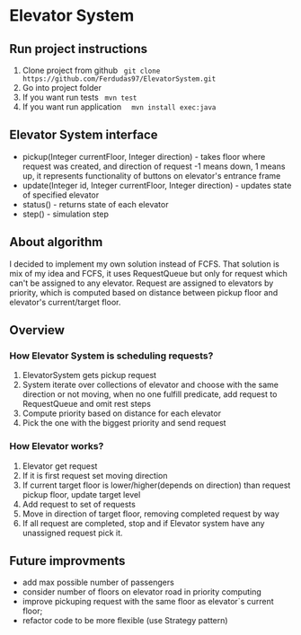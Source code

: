 # Elevator System

## Run project instructions

1. Clone project from github
 ``  git clone https://github.com/Ferdudas97/ElevatorSystem.git ``
2. Go into project folder
3. If you want run tests 
 `` mvn test``
3. If you want run application 
``  mvn install exec:java``

## Elevator System interface
- pickup(Integer currentFloor, Integer direction) - takes floor where request was created, and direction of request -1 means down, 1 means up, it represents functionality of buttons on elevator's entrance frame
- update(Integer id, Integer currentFloor, Integer direction) - updates state of specified elevator
- status() - returns state of each elevator
- step() - simulation step

## About algorithm
I decided to implement my own solution instead of FCFS. That solution is mix of my idea and FCFS, it uses  RequestQueue
but only for request which can't be assigned to any elevator. Request are assigned to elevators by priority, 
which is computed based on distance between pickup floor and elevator's current/target floor.
## Overview
### How Elevator System is scheduling requests?
1. ElevatorSystem gets pickup request
2. System iterate over collections of elevator and choose with the same direction or not moving, when no one fulfill predicate,
add request to RequestQueue and omit rest steps
3. Compute priority based on distance for each elevator
4. Pick the one with the biggest priority and send request

### How Elevator works?
1. Elevator get request
2. If it is first request set moving direction
3. If current target floor is lower/higher(depends on direction) than request pickup floor, update target level
4. Add request to set of requests
5. Move in direction of target floor, removing completed request by way
6. If all request are completed, stop and if Elevator system have any unassigned request pick it.

## Future improvments
- add max possible number of passengers
- consider number of floors on elevator road in priority computing
- improve pickuping request with the same floor as elevator`s current floor;
- refactor code to be more flexible (use Strategy pattern)
